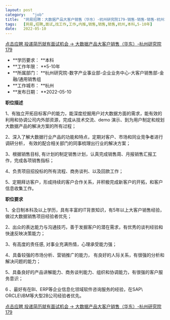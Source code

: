 ```yaml
---
layout:	post
category:	"job"
title:	"网易招聘：大数据产品大客户销售（华东）-杭州研究院179-销售-销售-销售-杭州本科5-10年"
tags:	[网易,招聘,面试,找工作,工作,内推,销售,销售,销售,杭州,本科,5-10年]
date:	2022-05-10
---
```


[点击应聘 投递简历就有面试机会 ->  大数据产品大客户销售（华东）-杭州研究院179](http://mobile.bole.netease.com/bole/boleDetail?id=40137&employeeId=346f03c3cda5f04c&key=all)



- **学历要求： **本科
- **工作年限： **5-10年
- **所属部门： **杭州研究院-数字产业事业部-企业业务中心-大客户销售部-金融/通用销售组
- **工作城市： **杭州
- **发布日期： **2022-05-10



**职位描述**

1、有独立开拓目标客户的能力，能深度挖掘用户对大数据方面的需求，能有效的利用和协调公司内外部资源，完成从技术交流、demo 演示、到为用户制定和规划大数据产品的解决方案的所有过程；

2、深入了解大数据行业产品的功能和特点，定期对客户、市场和同业竞争者进行调研分析， 有效的配合相关部门的同事梳理出行业的解决方案；

3、根据销售目标, 有计划的制定销售计划，认真完成销售周、月报销售汇报工作，完成各项销售指标；

4、负责项目招投标的所有流程、商务谈判、以及回款工作；

5、定期拜访客户，形成持续的客户合作关系，并积极完成新客户的开拓，和客户信息收集工作。



**职位要求**

1、全日制本科及以上学历，具有丰富的IT背景知识，有5年以上大客户销售经验，做过大数据销售项目经验者优先；

2、出众的表达能力与沟通技巧，善于发掘客户的潜在需求，有优秀的谈判经验和快速反映决策能力；

3、有高度的责任感, 对事业充满热情，心理承受能力强；

4、具备较强的市场分析、营销推广的能力， 有良好的人际关系，有很强的分析和解决问题的能力；

5、具备良好的产品讲解能力、商务谈判能力、组织和协调能力，有很强的客户服务意识；

6 、最好有在BI、ERP等企业信息化领域软件咨询服务的经验，在SAP\ ORCLE\IBM等大型2B公司经验者优先。



[点击应聘 投递简历就有面试机会 ->  大数据产品大客户销售（华东）-杭州研究院179](http://mobile.bole.netease.com/bole/boleDetail?id=40137&employeeId=346f03c3cda5f04c&key=all)